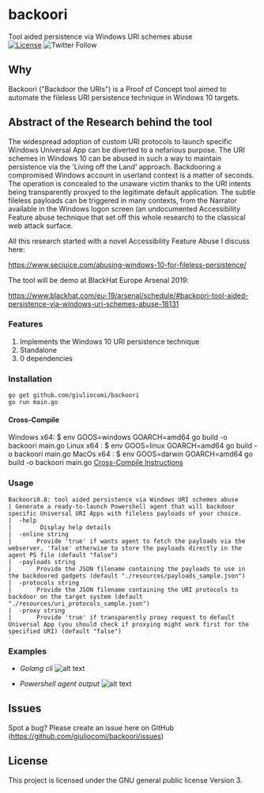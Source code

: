 # backoori
Tool aided persistence via Windows URI schemes abuse
<br/>
<a href="https://raw.githubusercontent.com/empijei/wapty/master/LICENSE" rel="nofollow"><img src="https://camo.githubusercontent.com/dcb3a3de32cb31ae6a7edf80d88747f989878809/68747470733a2f2f696d672e736869656c64732e696f2f62616467652f6c6963656e73652d47504c76332d626c75652e737667" alt="License" data-canonical-src="https://img.shields.io/badge/license-GPLv3-blue.svg" style="max-width:100%;"></a>
<img alt="Twitter Follow" src="https://img.shields.io/twitter/follow/giulio_comi?label=Follow&style=social">

## Why
Backoori ("Backdoor the URIs") is a Proof of Concept tool aimed to automate the fileless URI persistence technique in Windows 10 targets.

## Abstract of the Research behind the tool
The widespread adoption of custom URI protocols to launch specific Windows Universal App can be diverted to a nefarious purpose. The URI schemes in Windows 10 can be abused in such a way to maintain persistence via the 'Living off the Land' approach. Backdooring a compromised Windows account in userland context is a matter of seconds. The operation is concealed to the unaware victim thanks to the URI intents being transparently proxyed to the legitimate default application.
The subtle fileless payloads can be triggered in many contexts, from the Narrator available in the Windows logon screen (an undocumented Accessibility Feature abuse technique that set off this whole research) to the classical web attack surface.

All this research started with a novel Accessibility Feature Abuse I discuss here: 

https://www.secjuice.com/abusing-windows-10-for-fileless-persistence/

The tool will be demo at BlackHat Europe Arsenal 2019:

https://www.blackhat.com/eu-19/arsenal/schedule/#backoori-tool-aided-persistence-via-windows-uri-schemes-abuse-18131


### Features
1) Implements the Windows 10 URI persistence technique
2) Standalone
3) 0 dependencies

### Installation
```
go get github.com/giuliocomi/backoori
go run main.go
```
#### Cross-Compile
Windows x64: $ env GOOS=windows GOARCH=amd64 go build -o backoori main.go
Linux x64  : $ env GOOS=linux GOARCH=amd64  go build -o backoori main.go
MacOs x64  : $ env GOOS=darwin GOARCH=amd64  go build -o backoori main.go
[Cross-Compile Instructions](https://www.digitalocean.com/community/tutorials/how-to-build-go-executables-for-multiple-platforms-on-ubuntu-16-04#step-4-%E2%80%94-building-executables-for-different-architectures)

### Usage

```
Backoori0.8: tool aided persistence via Windows URI schemes abuse
| Generate a ready-to-launch Powershell agent that will backdoor specific Universal URI Apps with fileless payloads of your choice.
|  -help
|        Display help details
|  -online string
|       Provide 'true' if wants agent to fetch the payloads via the webserver, 'false' otherwise to store the payloads directly in the agent PS file (default "false")
|  -payloads string
|       Provide the JSON filename containing the payloads to use in the backdoored gadgets (default "./resources/payloads_sample.json")
|  -protocols string
|       Provide the JSON filename containing the URI protocols to backdoor on the target system (default "./resources/uri_protocols_sample.json")
|  -proxy string
|       Provide 'true' if transparently proxy request to default Universal App (you should check if proxying might work first for the specified URI) (default "false")
```

### Examples

* *Golang cli*
![alt text](https://github.com/giuliocomi/backoori/blob/master/documentation/example_cli_output.PNG)

* *Powershell agent output*
![alt text](https://github.com/giuliocomi/backoori/blob/master/documentation/example_agent_output.PNG)


## Issues
Spot a bug? Please create an issue here on GitHub (https://github.com/giuliocomi/backoori/issues)

## License
This project is licensed under the  GNU general public license Version 3.
